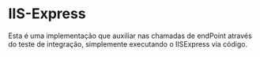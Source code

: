 # IIS-Express

Esta é uma implementação que auxiliar nas chamadas de endPoint através do teste de integração, simplemente executando o IISExpress via código.
